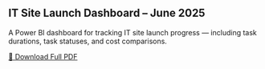 ## IT Site Launch Dashboard – June 2025

A Power BI dashboard for tracking IT site launch progress — including task durations, task statuses, and cost comparisons.

[📄 Download Full PDF](./IT_Site_Launch_Dashboard_June2025.pdf)





